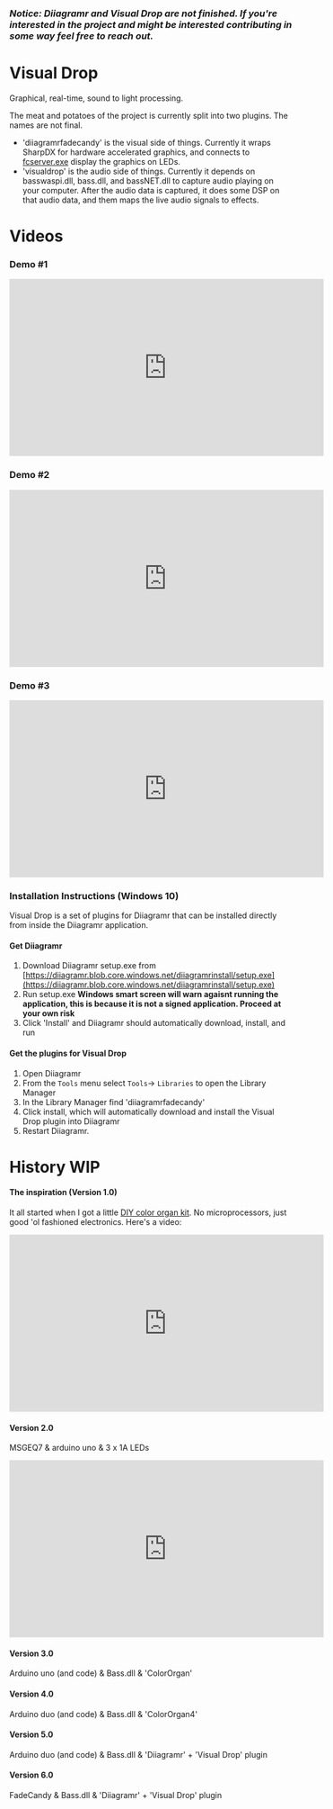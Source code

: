 ### *Notice: Diiagramr and Visual Drop are not finished. If you're interested in the project and might be interested contributing in some way feel free to reach out.*

# Visual Drop
Graphical, real-time, sound to light processing.

The meat and potatoes of the project is currently split into two plugins. The names are not final. 
 * 'diiagramrfadecandy' is the visual side of things. Currently it wraps SharpDX for hardware accelerated graphics, and connects to [fcserver.exe](https://github.com/scanlime/fadecandy/tree/master/server) display the graphics on LEDs. 
 * 'visualdrop' is the audio side of things. Currently it depends on basswaspi.dll, bass.dll, and bassNET.dll to capture audio playing on your computer. After the audio data is captured, it does some DSP on that audio data, and them maps the live audio signals to effects.

# Videos
### Demo #1
<iframe width="560" height="315" src="https://www.youtube.com/embed/u6MFLxTwU9s" frameborder="0" allow="accelerometer; autoplay; encrypted-media; gyroscope; picture-in-picture" allowfullscreen></iframe>

### Demo #2
<iframe width="560" height="315" src="https://www.youtube.com/embed/r4hIhaIN3ig" frameborder="0" allow="accelerometer; autoplay; encrypted-media; gyroscope; picture-in-picture" allowfullscreen></iframe>

### Demo #3
<iframe width="560" height="315" src="https://www.youtube.com/embed/q0rIDTZ0bcU" frameborder="0" allow="accelerometer; autoplay; encrypted-media; gyroscope; picture-in-picture" allowfullscreen></iframe>

### Installation Instructions (Windows 10)
Visual Drop is a set of plugins for Diiagramr that can be installed directly from inside the Diiagramr application.

#### Get Diiagramr
1. Download Diiagramr setup.exe from [https://diiagramr.blob.core.windows.net/diiagramrinstall/setup.exe](https://diiagramr.blob.core.windows.net/diiagramrinstall/setup.exe)
1. Run setup.exe **Windows smart screen will warn agaisnt running the application, this is because it is not a signed application. Proceed at your own risk**
1. Click 'Install' and Diiagramr should automatically download, install, and run

#### Get the plugins for Visual Drop
1. Open Diiagramr
1. From the `Tools` menu select `Tools`-> `Libraries` to open the Library Manager
1. In the Library Manager find 'diiagramrfadecandy'
1. Click install, which will automatically download and install the Visual Drop plugin into Diiagramr
1. Restart Diiagramr.

# History **WIP**

#### The inspiration (Version 1.0)
It all started when I got a little [DIY color organ kit](https://www.jameco.com/jameco/products/prodds/2155541kitinstructions.pdf). No microprocessors, just good 'ol fashioned electronics. Here's a video:
<iframe width="560" height="315" src="https://www.youtube.com/embed/6ekGIv9uwj8" frameborder="0" allow="accelerometer; autoplay; encrypted-media; gyroscope; picture-in-picture" allowfullscreen></iframe>

#### Version 2.0
MSGEQ7 & arduino uno & 3 x 1A LEDs
<iframe width="560" height="315" src="https://www.youtube.com/embed/G9CXwfTenjY" frameborder="0" allow="accelerometer; autoplay; encrypted-media; gyroscope; picture-in-picture" allowfullscreen></iframe>

#### Version 3.0
Arduino uno (and code) & Bass.dll & 'ColorOrgan'

#### Version 4.0
Arduino duo (and code) & Bass.dll & 'ColorOrgan4'

#### Version 5.0
Arduino duo (and code) & Bass.dll & 'Diiagramr' + 'Visual Drop' plugin

#### Version 6.0
FadeCandy & Bass.dll & 'Diiagramr' + 'Visual Drop' plugin

